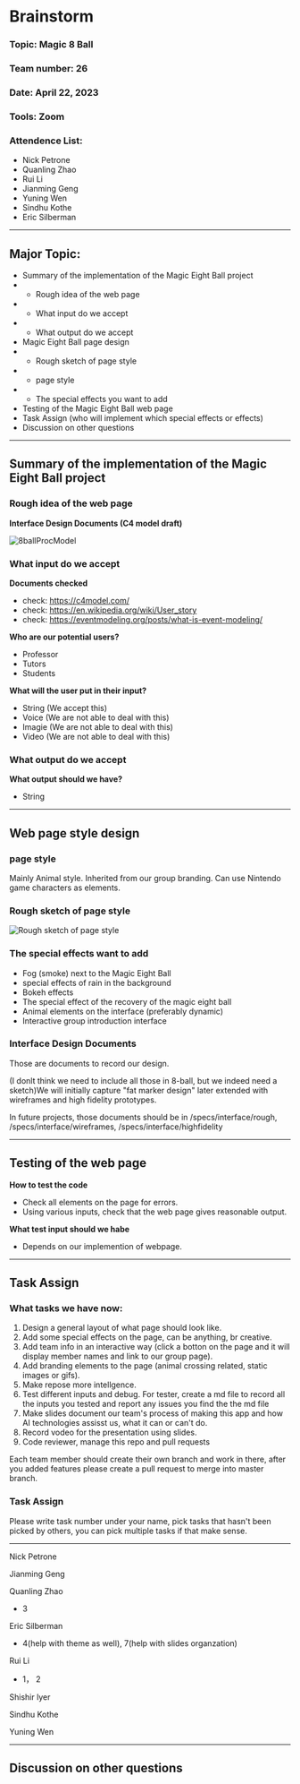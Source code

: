 <!--Please save this doc as /admin/meetings/mmddyy-brainstorm.md-->

<!--distilled documents and diagrams you produced of the ideas you want to capture from your meetings should be in /specs/brainstorm/-->

<!--Overarching Decisions should be in /specs/adrs-->

<!--Interface Design Documents should be in /specs/interface/rough, /specs/interface/wireframes, /specs/interface/highfidelity-->

<!--Project Roadmap should be in /specs/roadmap.md-->

# Brainstorm

### Topic: Magic 8 Ball

### Team number: 26

### Date: April 22, 2023

### Tools: Zoom

### Attendence List:

- Nick Petrone
- Quanling Zhao
- Rui Li
- Jianming Geng
- Yuning Wen
- Sindhu Kothe
- Eric Silberman
***

## Major Topic:

- Summary of the implementation of the Magic Eight Ball project
- - Rough idea of the web page
- - What input do we accept
- - What output do we accept
- Magic Eight Ball page design
- - Rough sketch of page style
- - page style
- - The special effects you want to add
- Testing of the Magic Eight Ball web page
- Task Assign (who will implement which special effects or effects)
- Discussion on other questions

***

## Summary of the implementation of the Magic Eight Ball project

### Rough idea of the web page

**Interface Design Documents (C4 model draft)**

![8ballProcModel](https://cse110-sp23-group26.github.io/magicEightBall/img/8ballProcModel.png)

### What input do we accept

**Documents checked**
- check: https://c4model.com/
- check: https://en.wikipedia.org/wiki/User_story
- check: https://eventmodeling.org/posts/what-is-event-modeling/

**Who are our potential users?**

- Professor
- Tutors
- Students

**What will the user put in their input?**

- String (We accept this)
- Voice (We are not able to deal with this)
- Imagie (We are not able to deal with this)
- Video (We are not able to deal with this)

### What output do we accept

**What output should we have?**

- String

***

## Web page style design

### page style

Mainly Animal style. Inherited from our group branding. Can use Nintendo game characters as elements.

### Rough sketch of page style

![Rough sketch of page style](https://cse110-sp23-group26.github.io/magicEightBall/img/8ballWebPageSketch.png)

### The special effects want to add

- Fog (smoke) next to the Magic Eight Ball
- special effects of rain in the background
- Bokeh effects
- The special effect of the recovery of the magic eight ball
- Animal elements on the interface (preferably dynamic)
- Interactive group introduction interface

### Interface Design Documents

Those are documents to record our design. 

(I donlt think we need to include all those in 8-ball, but we indeed need a sketch)We will initially capture "fat marker design" later extended with wireframes and high fidelity prototypes.

In future projects, those documents should be in /specs/interface/rough, /specs/interface/wireframes, /specs/interface/highfidelity

***

## Testing of the web page

**How to test the code**

- Check all elements on the page for errors.
- Using various inputs, check that the web page gives reasonable output.

**What test input should we habe**

- Depends on our implemention of webpage.

***

## Task Assign

### What tasks we have now:

1. Design a general layout of what page should look like.
2. Add some special effects on the page, can be anything, br creative.
3. Add team info in an interactive way (click a botton on the page and it will display member names and link to our group page).
4. Add branding elements to the page (animal crossing related, static images or gifs).
5. Make repose more intellgence.
6. Test different inputs and debug. For tester, create a md file to record all the inputs you tested and report any issues you find the the md file
7. Make slides document our team's process of making this app and how AI technologies assisst us, what it can or can't do.
8. Record vodeo for the presentation using slides.
9. Code reviewer, manage this repo and pull requests


Each team member should create their own branch and work in there, after you added features please create a pull request to merge into master branch.


### Task Assign
Please write task number under your name, pick tasks that hasn't been picked by others, you can pick multiple tasks if that make sense.



------

Nick Petrone


Jianming Geng


Quanling Zhao
- 3

Eric Silberman
- 4(help with theme as well), 7(help with slides organzation)

Rui Li

- 1， 2 

Shishir lyer


Sindhu Kothe


Yuning Wen



***

## Discussion on other questions














